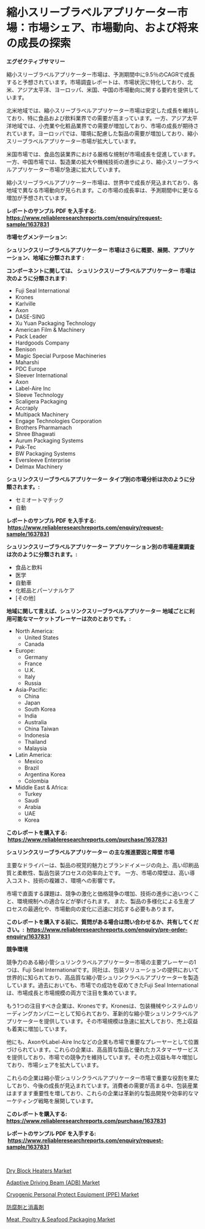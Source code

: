 <p><h1>縮小スリーブラベルアプリケーター市場：市場シェア、市場動向、および将来の成長の探索</h1></p><p><strong>エグゼクティブサマリー</strong></p>
<p><p>縮小スリーブラベルアプリケーター市場は、予測期間中に9.5％のCAGRで成長すると予想されています。市場調査レポートは、市場状況に特化しており、北米、アジア太平洋、ヨーロッパ、米国、中国の市場動向に関する要約を提供しています。</p><p>北米地域では、縮小スリーブラベルアプリケーター市場は安定した成長を維持しており、特に食品および飲料業界での需要が高まっています。一方、アジア太平洋地域では、小売業や化粧品業界での需要が増加しており、市場の成長が期待されています。ヨーロッパでは、環境に配慮した製品の需要が増加しており、縮小スリーブラベルアプリケーター市場が拡大しています。</p><p>米国市場では、食品包装業界における厳格な規制が市場成長を促進しています。一方、中国市場では、製造業の拡大や機械技術の進歩により、縮小スリーブラベルアプリケーター市場が急速に拡大しています。</p><p>縮小スリーブラベルアプリケーター市場は、世界中で成長が見込まれており、各地域で異なる市場動向が見られます。この市場の成長率は、予測期間中に更なる増加が予想されています。</p></p>
<p><strong>レポートのサンプル PDF を入手する: <a href="https://www.reliableresearchreports.com/enquiry/request-sample/1637831">https://www.reliableresearchreports.com/enquiry/request-sample/1637831</a></strong></p>
<p><strong>市場セグメンテーション:</strong></p>
<p><strong> シュリンクスリーブラベルアプリケーター 市場はさらに概要、展開、アプリケーション、地域に分類されます :</strong></p>
<p><strong>コンポーネントに関しては、 シュリンクスリーブラベルアプリケーター 市場は次のように分類されます: &nbsp;</strong></p>
<p><ul><li>Fuji Seal International</li><li>Krones</li><li>Karlville</li><li>Axon</li><li>DASE-SING</li><li>Xu Yuan Packaging Technology</li><li>American Film & Machinery</li><li>Pack Leader</li><li>Hardgoods Company</li><li>Benison</li><li>Magic Special Purpose Machineries</li><li>Maharshi</li><li>PDC Europe</li><li>Sleever International</li><li>Axon</li><li>Label-Aire Inc</li><li>Sleeve Technology</li><li>Scaligera Packaging</li><li>Accraply</li><li>Multipack Machinery</li><li>Engage Technologies Corporation</li><li>Brothers Pharmamach</li><li>Shree Bhagwati</li><li>Aurum Packaging Systems</li><li>Pak-Tec</li><li>BW Packaging Systems</li><li>Eversleeve Enterprise</li><li>Delmax Machinery</li></ul></p>
<p><strong> シュリンクスリーブラベルアプリケーター タイプ別の市場分析は次のように分類されます。:</strong></p>
<p><ul><li>セミオートマチック</li><li>自動</li></ul></p>
<p><strong>レポートのサンプル PDF を入手する: &nbsp;<a href="https://www.reliableresearchreports.com/enquiry/request-sample/1637831">https://www.reliableresearchreports.com/enquiry/request-sample/1637831</a></strong></p>
<p><strong> シュリンクスリーブラベルアプリケーター アプリケーション別の市場産業調査は次のように分類されます。:</strong></p>
<p><ul><li>食品と飲料</li><li>医学</li><li>自動車</li><li>化粧品とパーソナルケア</li><li>[その他]</li></ul></p>
<p><strong>地域に関して言えば、シュリンクスリーブラベルアプリケーター 地域ごとに利用可能なマーケットプレーヤーは次のとおりです。:</strong></p>
<p><ul>
    <li>
        North America:
        <ul>
            <li>United States</li>
            <li>Canada</li>
        </ul>
    </li>
    <li>
        Europe:
        <ul>
            <li>Germany</li>
            <li>France</li>
            <li>U.K.</li>
            <li>Italy</li>
            <li>Russia</li>
        </ul>
    </li>
    <li>
        Asia-Pacific:
        <ul>
            <li>China</li>
            <li>Japan</li>
            <li>South Korea</li>
            <li>India</li>
            <li>Australia</li>
            <li>China Taiwan</li>
            <li>Indonesia</li>
            <li>Thailand</li>
            <li>Malaysia</li>
        </ul>
    </li>
    <li>
        Latin America:
        <ul>
            <li>Mexico</li>
            <li>Brazil</li>
            <li>Argentina Korea</li>
            <li>Colombia</li>
        </ul>
    </li>
    <li>
        Middle East & Africa:
        <ul>
            <li>Turkey</li>
            <li>Saudi</li>
            <li>Arabia</li>
            <li>UAE</li>
            <li>Korea</li>
        </ul>
    </li>
    </ul></p>
<p><strong>このレポートを購入する: &nbsp;<a href="https://www.reliableresearchreports.com/purchase/1637831">https://www.reliableresearchreports.com/purchase/1637831</a></strong></p>
<p><strong>シュリンクスリーブラベルアプリケーター の主な推進要因と障壁 市場</strong></p>
<p><p>主要なドライバーは、製品の視覚的魅力とブランドイメージの向上、高い印刷品質と柔軟性、製品包装プロセスの効率向上です。 一方、市場の障壁は、高い導入コスト、技術の複雑さ、環境への影響です。</p><p>市場で直面する課題は、競争の激化と価格競争の増加、技術の進歩に追いつくこと、環境規制への適合などが挙げられます。 また、製品の多様化による生産プロセスの最適化や、市場動向の変化に迅速に対応する必要もあります。</p></p>
<p><strong>このレポートを購入する前に、質問がある場合は問い合わせるか、共有してください。:&nbsp; <a href="https://www.reliableresearchreports.com/enquiry/pre-order-enquiry/1637831">https://www.reliableresearchreports.com/enquiry/pre-order-enquiry/1637831</a></strong></p>
<p><strong>競争環境</strong></p>
<p><p>競争力のある縮小管シュリンクラベルアプリケーター市場の主要プレーヤーの1つは、Fuji Seal Internationalです。同社は、包装ソリューションの提供において世界的に知られており、高品質な縮小管シュリンクラベルアプリケーターを製造しています。過去においても、市場での成功を収めてきたFuji Seal Internationalは、市場成長と市場規模の両方で注目を集めています。</p><p>もう1つの注目すべき企業は、Kronesです。Kronesは、包装機械やシステムのリーディングカンパニーとして知られており、革新的な縮小管シュリンクラベルアプリケーターを提供しています。その市場規模は急速に拡大しており、売上収益も着実に増加しています。</p><p>他にも、AxonやLabel-Aire Incなどの企業も市場で重要なプレーヤーとして位置づけられています。これらの企業は、高品質な製品と優れたカスタマーサービスを提供しており、市場での競争力を維持しています。その売上収益も年々増加しており、市場シェアを拡大しています。</p><p>これらの企業は縮小管シュリンクラベルアプリケーター市場で重要な役割を果たしており、今後の成長が見込まれています。消費者の需要が高まる中、包装産業はますます重要性を増しており、これらの企業は革新的な製品開発や効率的なマーケティング戦略を展開しています。</p></p>
<p><strong>このレポートを購入する: &nbsp; <a href="https://www.reliableresearchreports.com/purchase/1637831">https://www.reliableresearchreports.com/purchase/1637831</a></strong></p>
<p><strong>レポートのサンプル PDF を入手する: &nbsp;<a href="https://www.reliableresearchreports.com/enquiry/request-sample/1637831">https://www.reliableresearchreports.com/enquiry/request-sample/1637831</a></strong><strong></strong></p>
<p>&nbsp;</p>
<p><p><a href="https://view.publitas.com/reportprime-1/dry-block-heaters-market-research-report-provides-thorough-industry-overview-which-offers-an-in-depth-analysis-of-product-trends-and-new-market-divisions/">Dry Block Heaters Market</a></p><p><a href="https://gamy-alyssum-396.notion.site/Adaptive-Driving-Beam-ADB-Market-Size-Share-Trends-Analysis-Report-By-Material-By-Type-By-End-d1bdb6f38023433ba932146b4f9f8dd6">Adaptive Driving Beam (ADB) Market</a></p><p><a href="https://github.com/Alonsoolds3wq1d81czn8rbol/Market-Research-Report-List-1/blob/main/cryogenic-personal-protect-equipment-ppe-market.md">Cryogenic Personal Protect Equipment (PPE) Market</a></p><p><a href="https://medium.com/@camron674/%E6%8A%97%E8%8F%8C%E8%96%AC%E3%81%A8%E6%B6%88%E6%AF%92%E8%96%AC%E5%B8%82%E5%A0%B4-%E5%B8%82%E5%A0%B4%E3%82%B7%E3%82%A7%E3%82%A2-%E5%B8%82%E5%A0%B4%E3%83%88%E3%83%AC%E3%83%B3%E3%83%89-%E3%81%8A%E3%82%88%E3%81%B3%E5%B0%86%E6%9D%A5%E3%81%AE%E6%88%90%E9%95%B7%E3%82%92%E6%8E%A2%E3%82%8B-e8ef16e94340">防腐剤と消毒剤</a></p><p><a href="https://github.com/yemakinde/Market-Research-Report-List-1/blob/main/meat-poultry-seafood-packaging-market.md">Meat, Poultry & Seafood Packaging Market</a></p></p>